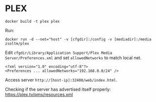 # PLEX

    docker build -t plex plex

Run:

    docker run -d --net="host" -v [cfgdir]:/config -v [mediadir]:/media zsoltm/plex

Edit `cfgdir/Library/Application Support/Plex Media Server/Preferences.xml` and set `allowedNetworks` to match local net.

    <?xml version="1.0" encoding="utf-8"?>
    <Preferences ... allowedNetworks="192.168.0.0/24" />

Access server `http://[host-ip]:32400/web/index.html`.

Checking if the server has advertised itself properly: https://plex.tv/pms/resources.xml
